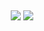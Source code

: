 ## 
<div align="center">
  <a href="https://www.linkedin.com/in/antony-dos-reis" target="_blank"><img src="https://img.shields.io/badge/-LinkedIn-%230077B5?style=for-the-badge&logo=linkedin&logoColor=white" target="_blank"></a>
  <a href="mailto:lucasantonydosreis@gmail.com"><img src="https://img.shields.io/badge/-Gmail-%23333?style=for-the-badge&logo=gmail" target="_blank"></a>
</div>

